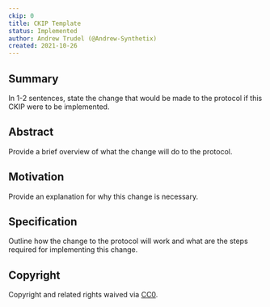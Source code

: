 ```yaml
---
ckip: 0
title: CKIP Template
status: Implemented
author: Andrew Trudel (@Andrew-Synthetix)
created: 2021-10-26
---
```


## Summary

In 1-2 sentences, state the change that would be made to the protocol if this CKIP were to be implemented.

## Abstract

Provide a brief overview of what the change will do to the protocol.

## Motivation

Provide an explanation for why this change is necessary.

## Specification

Outline how the change to the protocol will work and what are the steps required for implementing this change.

## Copyright

Copyright and related rights waived via [CC0](https://creativecommons.org/publicdomain/zero/1.0/).
